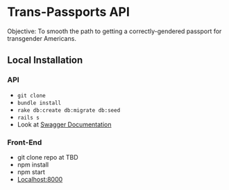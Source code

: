 # Trans-Passports API

Objective: To smooth the path to getting a correctly-gendered passport for transgender Americans.

## Local Installation
### API
- `git clone`
- `bundle install`
- `rake db:create db:migrate db:seed`
- `rails s`
- Look at [Swagger Documentation](http://localhost:3000)

### Front-End
- git clone repo at TBD
- npm install
- npm start
- [Localhost:8000](http://localhost:8000)
